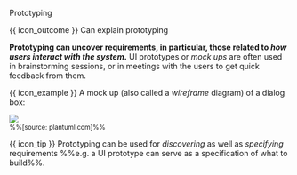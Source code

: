 <span id="title">Prototyping</span>

<span id="prereqs"></span>

<span id="outcomes">{{ icon_outcome }} Can explain prototyping</span>

<div id="body">

<box type="definition">

<include src="../../common/definitions.md#def-prototyping" />

</box>

**Prototyping can uncover requirements, in particular, those related to _how users interact with the system_.** UI prototypes or _mock ups_ are often used in brainstorming sessions, or in meetings with the users to get quick feedback from them.

<box>

{{ icon_example }} A mock up (also called a _wireframe_ diagram) of a dialog box:

![](http://s.plantuml.com/imgw/salt-t6yi9tca.webp)<br>
<sub>%%[source: plantuml.com]%%</sub>
</box>
<p/>

{{ icon_tip }} Prototyping can be used for _discovering_ as well as _specifying_ requirements %%e.g. a UI prototype can serve as a specification of what to build%%.

</div>

<div id="extras">
</div>